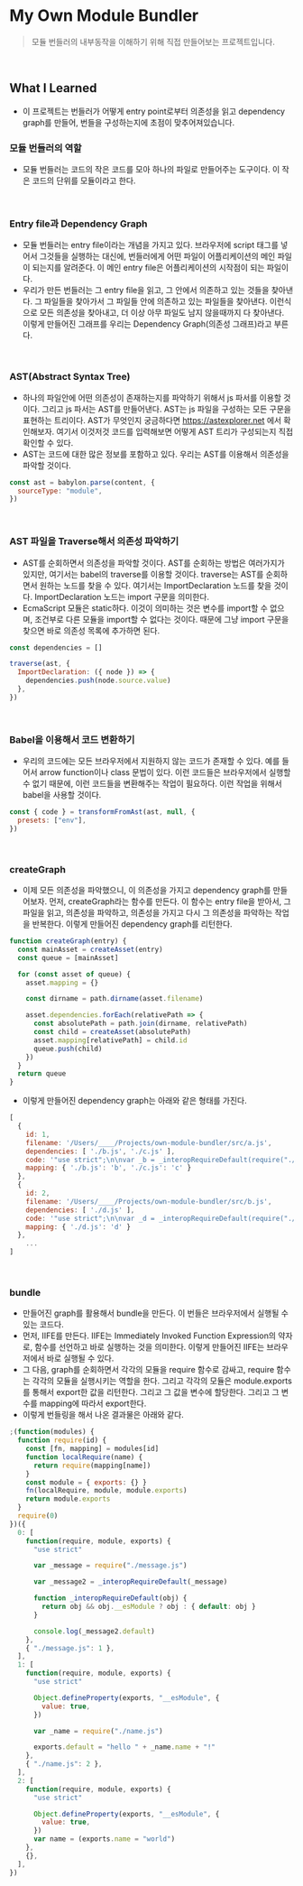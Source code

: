 # My Own Module Bundler

> 모듈 번들러의 내부동작을 이해하기 위해 직접 만들어보는 프로젝트입니다.

<br>

## What I Learned

- 이 프로젝트는 번들러가 어떻게 entry point로부터 의존성을 읽고 dependency graph를 만들어, 번들을 구성하는지에 초점이 맞추어져있습니다.

### 모듈 번들러의 역할

- 모듈 번들러는 코드의 작은 코드를 모아 하나의 파일로 만들어주는 도구이다. 이 작은 코드의 단위를 모듈이라고 한다.

<br>

### Entry file과 Dependency Graph

- 모듈 번들러는 entry file이라는 개념을 가지고 있다. 브라우저에 script 태그를 넣어서 그것들을 실행하는 대신에, 번들러에게 어떤 파일이 어플리케이션의 메인 파일이 되는지를 알려준다. 이 메인 entry file은 어플리케이션의 시작점이 되는 파일이다.
- 우리가 만든 번들러는 그 entry file을 읽고, 그 안에서 의존하고 있는 것들을 찾아낸다. 그 파일들을 찾아가서 그 파일들 안에 의존하고 있는 파일들을 찾아낸다. 이런식으로 모든 의존성을 찾아내고, 더 이상 아무 파일도 남지 않을때까지 다 찾아낸다. 이렇게 만들어진 그래프를 우리는 Dependency Graph(의존성 그래프)라고 부른다.

<br>

### AST(Abstract Syntax Tree)

- 하나의 파일안에 어떤 의존성이 존재하는지를 파악하기 위해서 js 파서를 이용할 것이다. 그리고 js 파서는 AST를 만들어낸다. AST는 js 파일을 구성하는 모든 구문을 표현하는 트리이다. AST가 무엇인지 궁금하다면 https://astexplorer.net 에서 확인해보자. 여기서 이것저것 코드를 입력해보면 어떻게 AST 트리가 구성되는지 직접확인할 수 있다.
- AST는 코드에 대한 많은 정보를 포함하고 있다. 우리는 AST를 이용해서 의존성을 파악할 것이다.

```js
const ast = babylon.parse(content, {
  sourceType: "module",
})
```

<br>

### AST 파일을 Traverse해서 의존성 파악하기

- AST를 순회하면서 의존성을 파악할 것이다. AST를 순회하는 방법은 여러가지가 있지만, 여기서는 babel의 traverse를 이용할 것이다. traverse는 AST를 순회하면서 원하는 노드를 찾을 수 있다. 여기서는 ImportDeclaration 노드를 찾을 것이다. ImportDeclaration 노드는 import 구문을 의미한다.
- EcmaScript 모듈은 static하다. 이것이 의미하는 것은 변수를 import할 수 없으며, 조건부로 다른 모듈을 import할 수 없다는 것이다. 때문에 그냥 import 구문을 찾으면 바로 의존성 목록에 추가하면 된다.

```js
const dependencies = []

traverse(ast, {
  ImportDeclaration: ({ node }) => {
    dependencies.push(node.source.value)
  },
})
```

<br>

### Babel을 이용해서 코드 변환하기

- 우리의 코드에는 모든 브라우저에서 지원하지 않는 코드가 존재할 수 있다. 예를 들어서 arrow function이나 class 문법이 있다. 이런 코드들은 브라우저에서 실행할 수 없기 때문에, 이런 코드들을 변환해주는 작업이 필요하다. 이런 작업을 위해서 babel을 사용할 것이다.

```js
const { code } = transformFromAst(ast, null, {
  presets: ["env"],
})
```

<br>

### createGraph

- 이제 모든 의존성을 파악했으니, 이 의존성을 가지고 dependency graph를 만들어보자. 먼저, createGraph라는 함수를 만든다. 이 함수는 entry file을 받아서, 그 파일을 읽고, 의존성을 파악하고, 의존성을 가지고 다시 그 의존성을 파악하는 작업을 반복한다. 이렇게 만들어진 dependency graph를 리턴한다.

```js
function createGraph(entry) {
  const mainAsset = createAsset(entry)
  const queue = [mainAsset]

  for (const asset of queue) {
    asset.mapping = {}

    const dirname = path.dirname(asset.filename)

    asset.dependencies.forEach(relativePath => {
      const absolutePath = path.join(dirname, relativePath)
      const child = createAsset(absolutePath)
      asset.mapping[relativePath] = child.id
      queue.push(child)
    })
  }
  return queue
}
```

- 이렇게 만들어진 dependency graph는 아래와 같은 형태를 가진다.

```js
[
  {
    id: 1,
    filename: '/Users/____/Projects/own-module-bundler/src/a.js',
    dependencies: [ './b.js', './c.js' ],
    code: '"use strict";\n\nvar _b = _interopRequireDefault(require("./b.js"));\n\nvar _c = _interopRequireDefault(require("./c.js"));\n\nfunction _interopRequireDefault(obj) { return obj && obj.__esModule ? obj : { default: obj }; }\n\nconsole.log("a.js");\n(0, _b.default)();\n(0, _c.default)();',
    mapping: { './b.js': 'b', './c.js': 'c' }
  },
  {
    id: 2,
    filename: '/Users/____/Projects/own-module-bundler/src/b.js',
    dependencies: [ './d.js' ],
    code: '"use strict";\n\nvar _d = _interopRequireDefault(require("./d.js"));\n\nfunction _interopRequireDefault(obj) { return obj && obj.__esModule ? obj : { default: obj }; }\n\nconsole.log("b.js");\n(0, _d.default)();',
    mapping: { './d.js': 'd' }
  },
    ...
]
```

<br>

### bundle

- 만들어진 graph를 활용해서 bundle을 만든다. 이 번들은 브라우저에서 실행될 수 있는 코드다.
- 먼저, IIFE를 만든다. IIFE는 Immediately Invoked Function Expression의 약자로, 함수를 선언하고 바로 실행하는 것을 의미한다. 이렇게 만들어진 IIFE는 브라우저에서 바로 실행될 수 있다.
- 그 다음, graph를 순회하면서 각각의 모듈을 require 함수로 감싸고, require 함수는 각각의 모듈을 실행시키는 역할을 한다. 그리고 각각의 모듈은 module.exports를 통해서 export한 값을 리턴한다. 그리고 그 값을 변수에 할당한다. 그리고 그 변수를 mapping에 따라서 export한다.
- 이렇게 번들링을 해서 나온 결과물은 아래와 같다.

```js
;(function(modules) {
  function require(id) {
    const [fn, mapping] = modules[id]
    function localRequire(name) {
      return require(mapping[name])
    }
    const module = { exports: {} }
    fn(localRequire, module, module.exports)
    return module.exports
  }
  require(0)
})({
  0: [
    function(require, module, exports) {
      "use strict"

      var _message = require("./message.js")

      var _message2 = _interopRequireDefault(_message)

      function _interopRequireDefault(obj) {
        return obj && obj.__esModule ? obj : { default: obj }
      }

      console.log(_message2.default)
    },
    { "./message.js": 1 },
  ],
  1: [
    function(require, module, exports) {
      "use strict"

      Object.defineProperty(exports, "__esModule", {
        value: true,
      })

      var _name = require("./name.js")

      exports.default = "hello " + _name.name + "!"
    },
    { "./name.js": 2 },
  ],
  2: [
    function(require, module, exports) {
      "use strict"

      Object.defineProperty(exports, "__esModule", {
        value: true,
      })
      var name = (exports.name = "world")
    },
    {},
  ],
})
```
